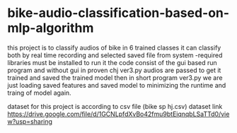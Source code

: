 # bike-audio-classification-based-on-mlp-algorithm
this project is to classify audios of bike in 6 trained classes
it can classify both by real time recording and selected saved file from system
 -required libraries must be installed to run it
the code consist of the gui based run program and without gui 
in  proven chj ver3.py       audios are passed to get it trained and saved the trained model
then in  short program ver3.py       we are just loading saved features and saved model to minimizing the runtime
and traing of model again.
 
 
dataset for this project is according to csv file (bike sp hj.csv)
dataset link https://drive.google.com/file/d/1GCNLpfdXvBo42fmu9btEiqnqbLSaTTd0/view?usp=sharing
